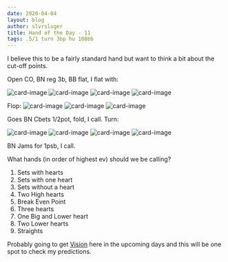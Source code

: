 ```yaml
---
date: 2020-04-04
layout: blog
author: slvrsluger
title: Hand of the Day - 11
tags: .5/1 turn 3bp hu 100bb
---
```


I believe this to be a fairly standard hand but want to think a bit about the cut-off points.

Open CO, BN reg 3b, BB flat, I flat with:

![card-image](/assets/cards/QD.svg#inline)
![card-image](/assets/cards/QS.svg#inline)
![card-image](/assets/cards/8H.svg#inline)
![card-image](/assets/cards/7S.svg#inline)

Flop:
![card-image](/assets/cards/QH.svg#inline)
![card-image](/assets/cards/9H.svg#inline)
![card-image](/assets/cards/2H.svg#inline)

Goes BN Cbets 1/2pot, fold, I call. Turn:

![card-image](/assets/cards/QH.svg#inline)
![card-image](/assets/cards/9H.svg#inline)
![card-image](/assets/cards/2H.svg#inline)
![card-image](/assets/cards/TH.svg#inline)

BN Jams for 1psb, I call.

What hands (in order of highest ev) should we be calling?

1. Sets with hearts
2. Sets with one heart
3. Sets without a heart
4. Two High hearts
5. Break Even Point
6. Three hearts
7. One Big and Lower heart
8. Two Lower hearts
9. Straights

Probably going to get [Vision](https://runitonce.com/vision) here in the upcoming days and this will be one spot to check my predictions.
